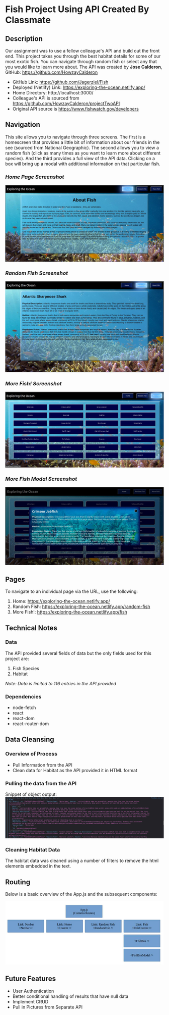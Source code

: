# Fish Project Using API Created By Classmate

## Description

Our assignment was to use a fellow colleague's API and build out the front end.  This project takes you through the best habitat details for some of our most exotic fish.  You can navigate through random fish or select any that you would like to learn more about.  The API was created by **Jose Calderon**, GitHub: https://github.com/HowzayCalderon

- GitHub Link: https://github.com/Jagerziel/Fish
- Deployed (Netlify) Link: https://exploring-the-ocean.netlify.app/
- Home Directory: http://localhost:3000/
- Colleague's API is sourced from https://github.com/HowzayCalderon/projectTwoAPI
- Original API source is https://www.fishwatch.gov/developers

## Navigation

This site allows you to navigate through three screens.  The first is a homescreen that provides a little bit of information about our friends in the see (sourced from National Geographic).  The second allows you to view a random fish (click as many times as you want to learn more about different species).  And the third provides a full view of the API data.  Clicking on a box will bring up a modal with additional information on that particular fish.

### ***Home Page Screenshot***

![Home Page](./public/Images/RM_Img1.jpg)

### ***Random Fish Screenshot***

![Random Fish](./public/Images/RM_Img2.jpg)

### ***More Fish! Screenshot***

![More Fish!](./public/Images/RM_Img3.jpg)

### ***More Fish Modal Screenshot***

![More Fish!](./public/Images/RM_Img6.jpg)



## Pages

To navigate to an individual page via the URL, use the following:
1) Home:  https://exploring-the-ocean.netlify.app/
2) Random Fish: https://exploring-the-ocean.netlify.app/random-fish
3) More Fish!: https://exploring-the-ocean.netlify.app/fish

## Technical Notes

### Data

The API provided several fields of data but the only fields used for this project are:
1) Fish Species
2) Habitat

*Note: Data is limited to 116 entries in the API provided*

### Dependencies

- node-fetch
- react 
- react-dom
- react-router-dom

## Data Cleansing

### Overview of Process

- Pull Information from the API
- Clean data for Habitat as the API provided it in HTML format

### Pulling the data from the API

Snippet of object output:
![All Data](./public/Images/RM_Img4.jpg)

### Cleaning Habitat Data
The habitat data was cleaned using a number of filters to remove the html elements embedded in the text.  

## Routing
Below is a basic overview of the App.js and the subsequent components:

![All Data](./public/Images/RM_Img5.jpg)

## Future Features
- User Authentication
- Better conditional handling of results that have null data
- Implement CRUD
- Pull in Pictures from Separate API


